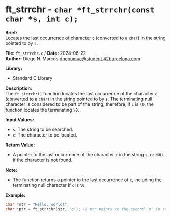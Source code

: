 # ft_strrchr - `char *ft_strrchr(const char *s, int c);`

**Brief:**  
Locates the last occurrence of character `c` (converted to a `char`) in the string pointed to by `s`.

**File:** `ft_strrchr.c` / **Date:** 2024-06-22  
**Author:** Diego N. Marcos <dnepomuc@student.42barcelona.com>

**Library:**  
* Standard C Library

**Description:**  
The `ft_strrchr()` function locates the last occurrence of the character `c` (converted to a `char`) in the string pointed to by `s`. The terminating null character is considered to be part of the string; therefore, if `c` is `\0`, the function locates the terminating `\0`.

**Input Values:**  
* `s`: The string to be searched.
* `c`: The character to be located.

**Return Value:**  
* A pointer to the last occurrence of the character `c` in the string `s`, or `NULL` if the character is not found.

**Note:**
- The function returns a pointer to the last occurrence of `c`, including the terminating null character if `c` is `\0`.

**Example:**  
```c
char *str = "Hello, world!";
char *ptr = ft_strrchr(str, 'o'); // ptr points to the second 'o' in str
